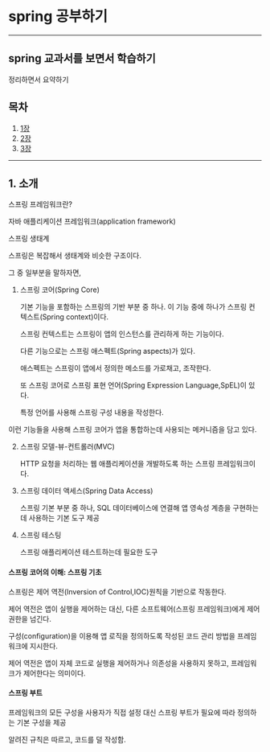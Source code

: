 # spring 공부하기
---
## spring 교과서를 보면서 학습하기
  정리하면서 요약하기

## 목차

1. [1장](#1.)
2. [2장](#설치)
3. [3장](#사용법)

-----

## 1. 소개

스프링 프레임워크란?

자바 애플리케이션 프레임워크(application framework)

스프링 생태계

스프링은 복잡해서 생태계와 비슷한 구조이다.

그 중 일부분을 말하자면,

1. 스프링 코어(Spring Core)

    기본 기능을 포함하는 스프링의 기반 부분 중 하나.
    이 기능 중에 하나가 스프링 컨텍스트(Spring context)이다.
    
    스프링 컨텍스트는 스프링이 앱의 인스턴스를 관리하게 하는 기능이다.
    
    다른 기능으로는 스프링 애스펙트(Spring aspects)가 있다.
    
    애스펙트는 스프링이 앱에서 정의한 메소드를 가로채고, 조작한다.
    
    또 스프링 코어로 스프링 표현 언어(Spring Expression Language,SpEL)이 있다.
    
    특정 언어를 사용해 스프링 구성 내용을 작성한다.
  
  이런 기능들을 사용해 스프링 코어가 앱을 통합하는데 사용되는 메커니즘을 담고 있다.

2. 스프링 모델-뷰-컨트롤러(MVC)

   HTTP 요청을 처리하는 웹 애플리케이션을 개발하도록 하는 스프링 프레임워크이다.

3. 스프링 데이터 액세스(Spring Data Access)

   스프링 기본 부분 중 하나, SQL 데이터베이스에 연결해 앱 영속성 계층을 구현하는데 사용하는 기본 도구 제공

4. 스프링 테스팅

   스프링 애플리케이션 테스트하는데 필요한 도구


#### 스프링 코어의 이해: 스프링 기초

스프링은 제어 역전(Inversion of Control,IOC)원칙을 기반으로 작동한다.

제어 역전은 앱이 실행을 제어하는 대신, 다른 소프트웨어(스프링 프레임워크)에게 제어 권한을 넘긴다.

구성(configuration)을 이용해 앱 로직을 정의하도록 작성된 코드 관리 방법을 프레임워크에 지시한다.

제어 역전은 앱이 자체 코드로 실행을 제어하거나 의존성을 사용하지 못하고, 프레임워크가 제어한다는 의미이다.


#### 스프링 부트

프레임워크의 모든 구성을 사용자가 직접 설정 대신 스프링 부트가 필요에 따라 정의하는 기본 구성을 제공

알려진 규칙은 따르고, 코드를 덜 작성함.

